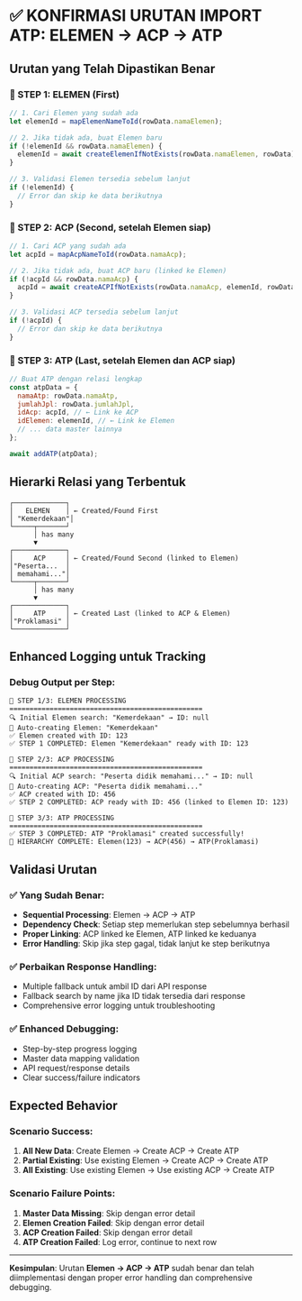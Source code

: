 # ✅ KONFIRMASI URUTAN IMPORT ATP: ELEMEN → ACP → ATP

## Urutan yang Telah Dipastikan Benar

### 🔄 STEP 1: ELEMEN (First)

```javascript
// 1. Cari Elemen yang sudah ada
let elemenId = mapElemenNameToId(rowData.namaElemen);

// 2. Jika tidak ada, buat Elemen baru
if (!elemenId && rowData.namaElemen) {
  elemenId = await createElemenIfNotExists(rowData.namaElemen, rowData);
}

// 3. Validasi Elemen tersedia sebelum lanjut
if (!elemenId) {
  // Error dan skip ke data berikutnya
}
```

### 🔄 STEP 2: ACP (Second, setelah Elemen siap)

```javascript
// 1. Cari ACP yang sudah ada
let acpId = mapAcpNameToId(rowData.namaAcp);

// 2. Jika tidak ada, buat ACP baru (linked ke Elemen)
if (!acpId && rowData.namaAcp) {
  acpId = await createACPIfNotExists(rowData.namaAcp, elemenId, rowData);
}

// 3. Validasi ACP tersedia sebelum lanjut
if (!acpId) {
  // Error dan skip ke data berikutnya
}
```

### 🔄 STEP 3: ATP (Last, setelah Elemen dan ACP siap)

```javascript
// Buat ATP dengan relasi lengkap
const atpData = {
  namaAtp: rowData.namaAtp,
  jumlahJpl: rowData.jumlahJpl,
  idAcp: acpId, // ← Link ke ACP
  idElemen: elemenId, // ← Link ke Elemen
  // ... data master lainnya
};

await addATP(atpData);
```

## Hierarki Relasi yang Terbentuk

```
┌─────────────┐
│   ELEMEN    │ ← Created/Found First
│ "Kemerdekaan"│
└─────┬───────┘
      │ has many
      ▼
┌─────────────┐
│     ACP     │ ← Created/Found Second (linked to Elemen)
│"Peserta...  │
│ memahami..."│
└─────┬───────┘
      │ has many
      ▼
┌─────────────┐
│     ATP     │ ← Created Last (linked to ACP & Elemen)
│"Proklamasi" │
└─────────────┘
```

## Enhanced Logging untuk Tracking

### Debug Output per Step:

```
🔄 STEP 1/3: ELEMEN PROCESSING
================================================
🔍 Initial Elemen search: "Kemerdekaan" → ID: null
🔄 Auto-creating Elemen: "Kemerdekaan"
✅ Elemen created with ID: 123
✅ STEP 1 COMPLETED: Elemen "Kemerdekaan" ready with ID: 123

🔄 STEP 2/3: ACP PROCESSING
================================================
🔍 Initial ACP search: "Peserta didik memahami..." → ID: null
🔄 Auto-creating ACP: "Peserta didik memahami..."
✅ ACP created with ID: 456
✅ STEP 2 COMPLETED: ACP ready with ID: 456 (linked to Elemen ID: 123)

🔄 STEP 3/3: ATP PROCESSING
================================================
✅ STEP 3 COMPLETED: ATP "Proklamasi" created successfully!
🎉 HIERARCHY COMPLETE: Elemen(123) → ACP(456) → ATP(Proklamasi)
```

## Validasi Urutan

### ✅ Yang Sudah Benar:

- **Sequential Processing**: Elemen → ACP → ATP
- **Dependency Check**: Setiap step memerlukan step sebelumnya berhasil
- **Proper Linking**: ACP linked ke Elemen, ATP linked ke keduanya
- **Error Handling**: Skip jika step gagal, tidak lanjut ke step berikutnya

### ✅ Perbaikan Response Handling:

- Multiple fallback untuk ambil ID dari API response
- Fallback search by name jika ID tidak tersedia dari response
- Comprehensive error logging untuk troubleshooting

### ✅ Enhanced Debugging:

- Step-by-step progress logging
- Master data mapping validation
- API request/response details
- Clear success/failure indicators

## Expected Behavior

### Scenario Success:

1. **All New Data**: Create Elemen → Create ACP → Create ATP
2. **Partial Existing**: Use existing Elemen → Create ACP → Create ATP
3. **All Existing**: Use existing Elemen → Use existing ACP → Create ATP

### Scenario Failure Points:

1. **Master Data Missing**: Skip dengan error detail
2. **Elemen Creation Failed**: Skip dengan error detail
3. **ACP Creation Failed**: Skip dengan error detail
4. **ATP Creation Failed**: Log error, continue to next row

---

**Kesimpulan**: Urutan **Elemen → ACP → ATP** sudah benar dan telah diimplementasi dengan proper error handling dan comprehensive debugging.
